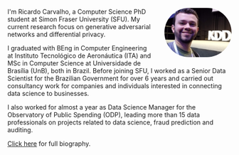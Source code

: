 <img id="minhafoto" src="../../images/kdd.png" style="float: right; max-width: 30%; margin: 0 0 1em 2em; border-radius: 999px" alt="Ricardo"/>I'm Ricardo Carvalho, a Computer Science PhD student at Simon Fraser University (SFU). My current research focus on generative adversarial networks and differential privacy.

I graduated with BEng in Computer Engineering at Instituto Tecnológico de Aeronáutica (ITA) and MSc in Computer Science at Universidade de Brasília (UnB), both in Brazil. Before joining SFU, I worked as a Senior Data Scientist for the Brazilian Government for over 6 years and carried out consultancy work for companies and individuals interested in connecting data science to businesses.

I also worked for almost a year as Data Science Manager for the Observatory of Public Spending (ODP), leading more than 15 data professionals on projects related to data science, fraud prediction and auditing. 

<a href="../CV.pdf">Click here</a> for full biography.
